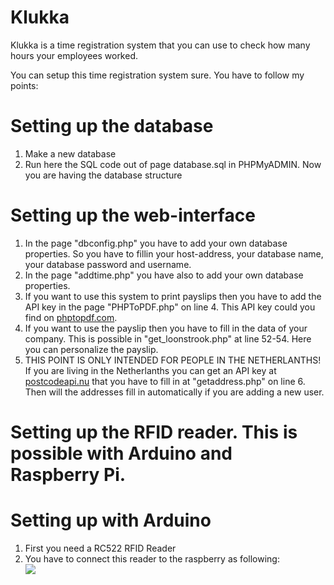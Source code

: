  # Klukka
Klukka is a time registration system that you can use to check how many hours your employees worked.

You can setup this time registration system sure. You have to follow my points:

# Setting up the database
1. Make a new database
2. Run here the SQL code out of page database.sql in PHPMyADMIN. Now you are having the database structure

# Setting up the web-interface

1. In the page "dbconfig.php" you have to add your own database properties. So you have to fillin your host-address, your database name, your database password and username.
2. In the page "addtime.php" you have also to add your own database properties.
3. If you want to use this system to print payslips then you have to add the API key in the page "PHPToPDF.php" on line 4. This API key could you find on <a href="https://phptopdf.com/">phptopdf.com</a>. 
4. If you want to use the payslip then you have to fill in the data of your company. This is possible in "get_loonstrook.php" at line 52-54. Here you can personalize the payslip.
5. THIS POINT IS ONLY INTENDED FOR PEOPLE IN THE NETHERLANTHS! <br /> If you are living in the Netherlanths you can get an API key at <a href="https://postcodeapi.nu">postcodeapi.nu</a> that you have to fill in at "getaddress.php" on line 6. Then will the addresses fill in automatically if you are adding a new user.

# Setting up the RFID reader. This is possible with Arduino and Raspberry Pi.

# Setting up with Arduino

1. First you need a RC522 RFID Reader
2. You have to connect this reader to the raspberry as following: <br /> <img src="/setprefs?suggon=2&prev=https://www.google.nl/search?q%3Drc522%2Barduino%26source%3Dlnms%26tbm%3Disch%26sa%3DX%26ved%3D0ahUKEwiWr6rb7avTAhXNEVAKHQb6Df8Q_AUICCgB%26biw%3D1440%26bih%3D783&sig=0_3bFmMugPq2ypqffA_FCk6EF6eXc%3D">

